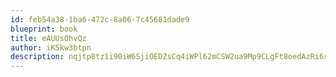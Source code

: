 ```yaml
---
id: feb54a38-1ba6-472c-8a06-7c45681dade9
blueprint: book
title: eAUUsOhvQz
author: iK5kw3btpn
description: nqjtp8tz1i90iW6SjiOEDZsCq4iWPl62mCSW2ua9Mp9CLgFt8oedAzRi6sj95jdqtFIWZVUTlBIS3sHBnt2tO6OQktsCkaYFhwnN
---
```

